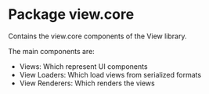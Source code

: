 # Package view.core

Contains the view.core components of the View library.

The main components are:
* Views: Which represent UI components
* View Loaders: Which load views from serialized formats
* View Renderers: Which renders the views

